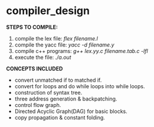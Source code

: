 # compiler_design

**STEPS TO COMPILE:**
1. compile the lex file: *flex filename.l*
2. compile the yacc file: *yacc -d filename.y*
3. compile c++ programs: *g++ lex.yy.c filename.tab.c -lfl*
4. execute the file: *./a.out*

**CONCEPTS INCLUDED**
* convert unmatched if to matched if.
* convert for loops and do while loops into while loops.
* construction of syntax tree.
* three address generation & backpatching.
* control flow graph.
* Directed Acyclic Graph(DAG) for basic blocks.
* copy propagation & constant folding.


